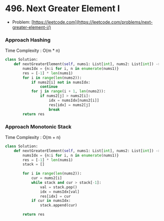 # 496. Next Greater Element I

- Problem: [https://leetcode.com](https://leetcode.com/problems/next-greater-element-i/)

### Approach Hashing
Time Complexity : O(m * n)
```python
class Solution:
    def nextGreaterElement(self, nums1: List[int], nums2: List[int]) -> List[int]:
        numsIdx = {n:i for i, n in enumerate(nums1)}
        res = [-1] * len(nums1)
        for i in range(len(nums2)):
            if nums2[i] not in numsIdx:
                continue
            for j in range(i + 1, len(nums2)):
                if nums2[j] > nums2[i]:
                    idx = numsIdx[nums2[i]]
                    res[idx] = nums2[j]
                    break
        return res
```

### Approach Monotonic Stack
Time Complexity : O(m + n)
```python
class Solution:
    def nextGreaterElement(self, nums1: List[int], nums2: List[int]) -> List[int]:
        numsIdx = {n:i for i, n in enumerate(nums1)}
        res = [-1] * len(nums1)
        stack = []
        
        for i in range(len(nums2)):
            cur = nums2[i]
            while stack and cur > stack[-1]:
                val = stack.pop()
                idx = numsIdx[val]
                res[idx] = cur
            if cur in numsIdx:
                stack.append(cur)
                
        return res
```